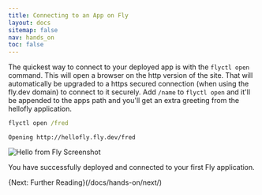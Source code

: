 ```yaml
---
title: Connecting to an App on Fly
layout: docs
sitemap: false
nav: hands_on
toc: false
---
```


The quickest way to connect to your deployed app is with the `flyctl open` command. This will open a browser on the http version of the site. That will automatically be upgraded to a https secured connection (when using the fly.dev domain) to connect to it securely. Add `/name` to `flyctl open` and it'll be appended to the apps path and you'll get an extra greeting from the hellofly application.

```cmd
flyctl open /fred
```
```out
Opening http://hellofly.fly.dev/fred
```

<img src="/docs/hands-on/images/helloflyandfred.png" alt="Hello from Fly Screenshot" class="r shadow:lg">

You have successfully deployed and connected to your first Fly application.

{Next: Further Reading}(/docs/hands-on/next/)
